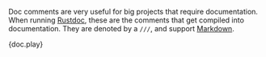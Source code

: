 Doc comments are very useful for big projects that require documentation. When
running [Rustdoc][1], these are the comments that get compiled into
documentation. They are denoted by a `///`, and support [Markdown][2].

{doc.play}

[1]: http://doc.rust-lang.org/book/documentation.html
[2]: https://en.wikipedia.org/wiki/Markdown
